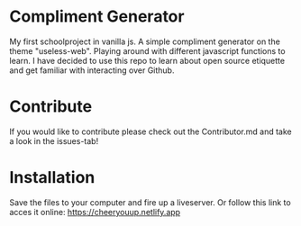 # Compliment Generator

My first schoolproject in vanilla js. A simple compliment generator on the theme "useless-web". Playing around with different javascript functions to learn. I have decided to use this repo to learn about open source etiquette and get familiar with interacting over Github. 

# Contribute
If you would like to contribute please check out the Contributor.md and take a look in the issues-tab!

# Installation

Save the files to your computer and fire up a liveserver. Or follow this link to acces it online: https://cheeryouup.netlify.app




